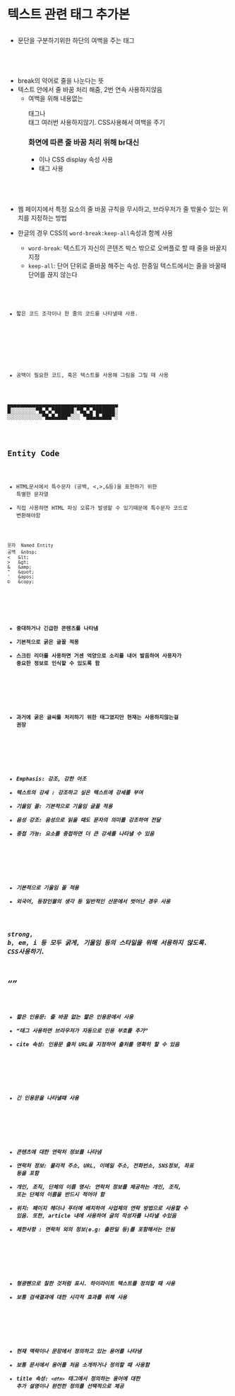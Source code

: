 # 텍스트 관련 태그 추가본

## <p>

- 문단을 구분하기위한 하단의 여백을 주는 태그

## <br>

- break의 약어로 줄을 나눈다는 뜻
- 텍스트 안에서 줄 바꿈 처리 해줌, 2번 연속 사용하지않음
  - 여백을 위해 내용없는 <p></p>태그나 <br>태그 여러번 사용하지않기. CSS사용해서 여백을 주기
    ### 화면에 따른 줄 바꿈 처리 위해 br대신
    - <span>이나 CSS display 속성 사용
    - <wbr> 태그 사용

## <wbr>

- 웹 페이지에서 특정 요소의 줄 바꿈 규칙을 무시하고, 브라우저가 줄 밖쑬수 있는 위치를 지정하는 방법

- 한글의 경우 CSS의 `word-break:keep-all`속성과 함께 사용
  - `word-break`: 텍스트가 자신의 콘텐츠 박스 밖으로 오버플로 할 때 줄을 바꿀지 지정
  - `keep-all`: 단어 단위로 줄바꿈 해주는 속성. 한중일 텍스트에서는 줄을 바꿀때 단어를 끊지 않는다

## <code>

- 짧은 코드 조각이나 한 줄의 코드를 나타낼때 사용.

## <pre>

- 공백이 필요한 코드, 혹은 텍스트를 사용해 그림을 그릴 때 사용
<pre>
▄▄▄▄▄▄▄▄▄▄▄▄▄▄▄▄▄▄▄▄▄▄▄▄▄▄▄▄▄▄▄▄▄▄▄
█░░░░░░░░▀█▄▀▄▀██████░▀█▄▀▄▀██████░
░░░░░░░░░░░▀█▄█▄███▀░░░ ▀██▄█▄███▀░
</pre>

## Entity Code

- HTML문서에서 특수문자 (공백, <,>,&등)을 표현하기 위한 특별한 문자열
- 직접 사용하면 HTML 파싱 오류가 발생할 수 있기때문에 특수문자 코드로 변환해야함

```
문자	Named Entity
공백	&nbsp;
<	&lt;
>	&gt;
&	&amp;
"	&quot;
'	&apos;
©	&copy;
```

## <strong>

- 중대하거나 긴급한 콘텐츠를 나타냄
- 기본적으로 굵은 글꼴 적용
- 스크린 리더를 사용하면 거센 억양으로 소리를 내어 발음하여 사용자가 중요한 정보로 인식할 수 있도록 함

## <b>

- 과거에 굵은 글씨를 처리하기 위한 태그였지만 현재는 사용하지않는걸 권장

## <em>

- Emphasis: 강조, 강한 어조
- 텍스트의 강세 : 강조하고 싶은 텍스트에 강세를 부여
- 기울임 꼴: 기본적으로 기울임 글꼴 적용
- 음성 강조: 음성으로 읽을 때도 문자의 의미를 강조하여 전달
- 중첩 가능: 요소를 중첩하면 더 큰 강세를 나타낼 수 있음

## <i>

- 기본적으로 기울임 꼴 적용
- 외국어, 등장인물의 생각 등 일반적인 산문에서 벗어난 경우 사용

### strong, b, em, i 등 모두 굵게, 기울임 등의 스타일을 위해 서용하지 않도록. CSS사용하기.

## <q>

- 짧은 인용문: 줄 바꿈 없는 짧은 인용문에서 사용
- <q>태그 사용하면 브라우저가 자동으로 인용 부호를 추가
- cite 속성: 인용문 출처 URL을 지정하여 출처를 명확히 할 수 있음

## <blockquote>

- 긴 인용문을 나타낼때 사용

## <address>

- 콘텐츠에 대한 연락처 정보를 나타냄
- 연락처 정보: 물리적 주소, URL, 이메일 주소, 전화번소, SNS정보, 좌표 등을 포함
- 개인, 조직, 단체의 이름 명시: 연락처 정보를 제공하는 개인, 조직, 또는 단체의 이름을 반드시 적어야 함
- 위치: 페이지 헤더나 푸터에 배치하여 사업체의 연락 방법으로 사용할 수 있음. 또한, article 내에 사용하여 글의 작성자를 나타낼 수있음
- 제한사항 : 연락처 외의 정보(e.g: 출판일 등)를 포함해서는 안됨

## <mark>

- 형광펜으로 칠한 것처럼 표시. 하이라이트 텍스트를 정의할 때 사용
- 보통 검색결과에 대한 시각적 효과를 위해 사용

## <dfn>

- 현재 맥락이나 문장에서 정의하고 있는 용어를 나타냄
- 보통 문서에서 용어를 처음 소개하거나 정의할 때 사용함
- title 속성: `<dfn>` 태그에서 정의하는 용어에 대한 추가 설명이나 완전한 정의를 선택적으로 제공
